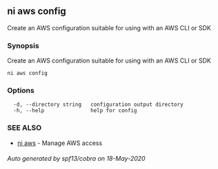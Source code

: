 ## ni aws config

Create an AWS configuration suitable for using with an AWS CLI or SDK

### Synopsis

Create an AWS configuration suitable for using with an AWS CLI or SDK

```
ni aws config
```

### Options

```
  -d, --directory string   configuration output directory
  -h, --help               help for config
```

### SEE ALSO

* [ni aws](ni_aws.md)	 - Manage AWS access

###### Auto generated by spf13/cobra on 18-May-2020
